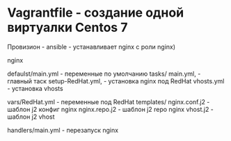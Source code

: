 # Vagrantfile - создание одной виртуалки Centos 7

Провизион - ansible - устанавливает nginx c роли nginx)

nginx

defaulst/main.yml        - переменные по умолчанию
tasks/
   main.yml,             - главный таск
   setup-RedHat.yml,     - установка nginx под RedHat
   vhosts.yml            - установка vhosts

vars/RedHat.yml          - переменные под RedHat
templates/
   nginx.conf.j2         - шаблон j2 конфиг nginx
   nginx.repo.j2         - шаблон j2 repo nginx
   vhost.j2              - шаблон j2 vhost

handlers/main.yml        - перезапуск nginx 






